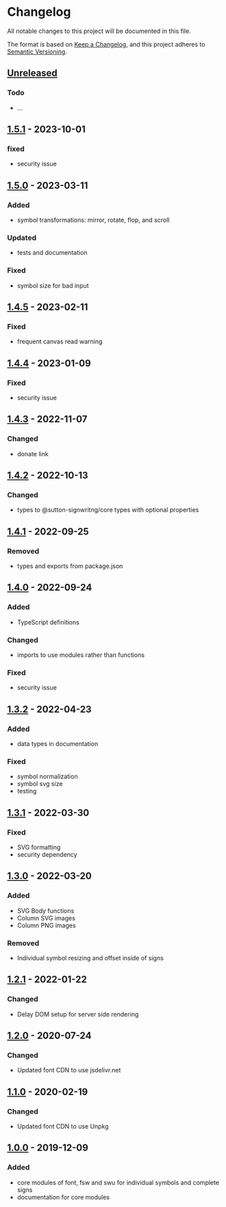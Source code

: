# Changelog
All notable changes to this project will be documented in this file.

The format is based on [Keep a Changelog](https://keepachangelog.com/en/1.0.0/),
and this project adheres to [Semantic Versioning](https://semver.org/spec/v2.0.0.html).

## [Unreleased]
### Todo
- ...

## [1.5.1] - 2023-10-01
### fixed
- security issue

## [1.5.0] - 2023-03-11
### Added
- symbol transformations: mirror, rotate, flop, and scroll

### Updated
- tests and documentation

### Fixed
- symbol size for bad input

## [1.4.5] - 2023-02-11
### Fixed
- frequent canvas read warning

## [1.4.4] - 2023-01-09
### Fixed
- security issue

## [1.4.3] - 2022-11-07
### Changed
- donate link

## [1.4.2] - 2022-10-13
### Changed
- types to @sutton-signwritng/core types with optional properties

## [1.4.1] - 2022-09-25
### Removed
- types and exports from package.json

## [1.4.0] - 2022-09-24
### Added
- TypeScript definitions

### Changed
- imports to use modules rather than functions

### Fixed
- security issue

## [1.3.2] - 2022-04-23
### Added
- data types in documentation

### Fixed
- symbol normalization
- symbol svg size
- testing

## [1.3.1] - 2022-03-30
### Fixed
- SVG formatting
- security dependency

## [1.3.0] - 2022-03-20
### Added
- SVG Body functions
- Column SVG images
- Column PNG images

### Removed
- Individual symbol resizing and offset inside of signs

## [1.2.1] - 2022-01-22
### Changed
- Delay DOM setup for server side rendering

## [1.2.0] - 2020-07-24
### Changed
- Updated font CDN to use jsdelivr.net

## [1.1.0] - 2020-02-19
### Changed
- Updated font CDN to use Unpkg

## [1.0.0] - 2019-12-09
### Added
- core modules of font, fsw and swu for individual symbols and complete signs
- documentation for core modules


[Unreleased]: https://github.com/sutton-signwriting/font-ttf/compare/v1.5.1...HEAD
[1.5.1]: https://github.com/sutton-signwriting/font-ttf/releases/tag/v1.5.1
[1.5.0]: https://github.com/sutton-signwriting/font-ttf/releases/tag/v1.5.0
[1.4.5]: https://github.com/sutton-signwriting/font-ttf/releases/tag/v1.4.5
[1.4.4]: https://github.com/sutton-signwriting/font-ttf/releases/tag/v1.4.4
[1.4.3]: https://github.com/sutton-signwriting/font-ttf/releases/tag/v1.4.3
[1.4.2]: https://github.com/sutton-signwriting/font-ttf/releases/tag/v1.4.2
[1.4.1]: https://github.com/sutton-signwriting/font-ttf/releases/tag/v1.4.1
[1.4.0]: https://github.com/sutton-signwriting/font-ttf/releases/tag/v1.4.0
[1.3.2]: https://github.com/sutton-signwriting/font-ttf/releases/tag/v1.3.2
[1.3.1]: https://github.com/sutton-signwriting/font-ttf/releases/tag/v1.3.1
[1.3.0]: https://github.com/sutton-signwriting/font-ttf/releases/tag/v1.3.0
[1.2.1]: https://github.com/sutton-signwriting/font-ttf/releases/tag/v1.2.1
[1.2.0]: https://github.com/sutton-signwriting/font-ttf/releases/tag/v1.2.0
[1.1.0]: https://github.com/sutton-signwriting/font-ttf/releases/tag/v1.1.0
[1.0.0]: https://github.com/sutton-signwriting/font-ttf/releases/tag/v1.0.0
